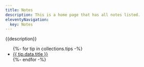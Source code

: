 ```yaml
---
title: Notes
description: This is a home page that has all notes listed.
eleventyNavigation:
  key: Notes
---
```


<p>{{description}}</p>

<ul>
  {%- for tip in collections.tips -%}
    <li><a href="{{ tip.url }}">{{ tip.data.title }}</a></li>
  {%- endfor -%}
</ul>
